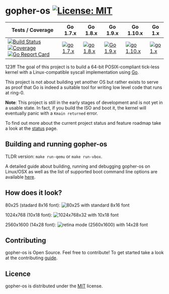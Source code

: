 # gopher-os [![License: MIT](https://img.shields.io/badge/License-MIT-yellow.svg)](LICENSE)

| Tests / Coverage                                                       | Go 1.7.x            | Go 1.8.x            | Go 1.9.x            | Go 1.10.x            | Go 1.x            |
|------------------------------------------------------------------------|---------------------|---------------------|---------------------|----------------------|-------------------|
| [![Build Status][0]][6] [![Coverage][7]][8] [![Go Report Card][9]][10] | [![go 1.7.x][1]][6] | [![go 1.8.x][2]][6] | [![Go 1.9.x][3]][6] | [![go 1.10.x][4]][6] | [![go 1.x][5]][6] |

[0]: https://travis-ci.org/achilleasa/gopher-os.svg?branch=master
[1]: https://travis-matrix-badges.herokuapp.com/repos/achilleasa/gopher-os/branches/master/1
[2]: https://travis-matrix-badges.herokuapp.com/repos/achilleasa/gopher-os/branches/master/2
[3]: https://travis-matrix-badges.herokuapp.com/repos/achilleasa/gopher-os/branches/master/3
[4]: https://travis-matrix-badges.herokuapp.com/repos/achilleasa/gopher-os/branches/master/4
[5]: https://travis-matrix-badges.fherokuapp.com/repos/achilleasa/gopher-os/branches/master/5
[6]: https://travis-ci.org/achilleasa/gopher-os
[7]: https://codecov.io/gh/achilleasa/gopher-os/branch/master/graph/badge.svg
[8]: https://codecov.io/gh/achilleasa/gopher-os
[9]: https://goreportcard.com/badge/github.com/achilleasa/gopher-os
[10]: https://goreportcard.com/report/github.com/achilleasa/gopher-os
123ff
The goal of this project is to build a 64-bit POSIX-compliant tick-less kernel
with a Linux-compatible syscall implementation using [Go](https://golang.org). 

This project is not about building yet another OS but rather exists to serve as
proof that Go is indeed a suitable tool for writing low level code that runs
at ring-0.

**Note**: This project is still in the early stages of development and is not yet
in a usable state. In fact, if you build the ISO and boot it, the kernel will 
eventually panic with a `Kmain returned` error.

To find out more about the current project status and feature roadmap take a
look at the [status](STATUS.md) page.

## Building and running gopher-os 

TLDR version: `make run-qemu` or `make run-vbox`. 

A detailed guide about building, running and debugging gopher-os on
Linux/OSX as well as the list of supported boot command line options are
available [here](BUILD.md).

## How does it look?

80x25 (stadard 8x16 font): ![80x25 with standard 8x16 font][cons-80x25]

1024x768 (10x18 font): ![1024x768x32 with 10x18 font][cons-1024x768]

2560x1600 (14x28 font): ![retina mode (2560x1600) with 14x28 font][cons-2560x1600]

[cons-80x25]: https://drive.google.com/uc?export=download&id=0Bz9Vk3E_v2HBb3NHY1JtTFFZckU
[cons-1024x768]: https://drive.google.com/uc?export=download&id=0Bz9Vk3E_v2HBZ1M3MTNjc3NaOXM
[cons-2560x1600]: https://drive.google.com/uc?export=download&id=0Bz9Vk3E_v2HBbjBNSEJlTmJTelE

## Contributing

gopher-os is Open Source. Feel free to contribute! To get started take a look 
at the contributing [guide](CONTRIBUTING.md).

## Licence

gopher-os is distributed under the [MIT](LICENSE) license.
